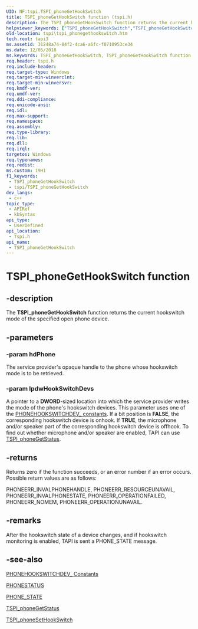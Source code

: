 ```yaml
---
UID: NF:tspi.TSPI_phoneGetHookSwitch
title: TSPI_phoneGetHookSwitch function (tspi.h)
description: The TSPI_phoneGetHookSwitch function returns the current hookswitch mode of the specified open phone device.
helpviewer_keywords: ["TSPI_phoneGetHookSwitch","TSPI_phoneGetHookSwitch function [TAPI 2.2]","_tspi_tspi_phonegethookswitch","tspi.tspi_phonegethookswitch","tspi/TSPI_phoneGetHookSwitch"]
old-location: tspi\tspi_phonegethookswitch.htm
tech.root: tapi3
ms.assetid: 31248a74-84f2-4ca6-a6fc-f8710953ce34
ms.date: 12/05/2018
ms.keywords: TSPI_phoneGetHookSwitch, TSPI_phoneGetHookSwitch function [TAPI 2.2], _tspi_tspi_phonegethookswitch, tspi.tspi_phonegethookswitch, tspi/TSPI_phoneGetHookSwitch
req.header: tspi.h
req.include-header: 
req.target-type: Windows
req.target-min-winverclnt: 
req.target-min-winversvr: 
req.kmdf-ver: 
req.umdf-ver: 
req.ddi-compliance: 
req.unicode-ansi: 
req.idl: 
req.max-support: 
req.namespace: 
req.assembly: 
req.type-library: 
req.lib: 
req.dll: 
req.irql: 
targetos: Windows
req.typenames: 
req.redist: 
ms.custom: 19H1
f1_keywords:
 - TSPI_phoneGetHookSwitch
 - tspi/TSPI_phoneGetHookSwitch
dev_langs:
 - c++
topic_type:
 - APIRef
 - kbSyntax
api_type:
 - UserDefined
api_location:
 - Tspi.h
api_name:
 - TSPI_phoneGetHookSwitch
---
```


# TSPI_phoneGetHookSwitch function


## -description

The 
<b>TSPI_phoneGetHookSwitch</b> function returns the current hookswitch mode of the specified open phone device.

## -parameters

### -param hdPhone

The service provider's opaque handle to the phone whose hookswitch mode is to be retrieved.

### -param lpdwHookSwitchDevs

A pointer to a <b>DWORD</b>-sized location into which the service provider writes the mode of the phone's hookswitch devices. This parameter uses one of the 
<a href="https://docs.microsoft.com/windows/desktop/Tapi/phonehookswitchdev--constants">PHONEHOOKSWITCHDEV_ constants</a>. If a bit position is <b>FALSE</b>, the corresponding hookswitch device is onhook. If <b>TRUE</b>, the microphone and/or speaker part of the corresponding hookswitch device is offhook. To find out whether microphone and/or speaker are enabled, TAPI can use 
<a href="https://docs.microsoft.com/windows/desktop/api/tspi/nf-tspi-tspi_phonegetstatus">TSPI_phoneGetStatus</a>.

## -returns

Returns zero if the function succeeds, or an error number if an error occurs. Possible return values are as follows:

PHONEERR_INVALPHONEHANDLE, PHONEERR_RESOURCEUNAVAIL, PHONEERR_INVALPHONESTATE, PHONEERR_OPERATIONFAILED, PHONEERR_NOMEM, PHONEERR_OPERATIONUNAVAIL.

## -remarks

After the hookswitch state of a device changes, and if hookswitch monitoring is enabled, TAPI is sent a PHONE_STATE message.

## -see-also

<a href="https://docs.microsoft.com/windows/desktop/Tapi/phonehookswitchdev--constants">PHONEHOOKSWITCHDEV_ Constants</a>



<a href="https://docs.microsoft.com/windows/desktop/api/tapi/ns-tapi-phonestatus">PHONESTATUS</a>



<a href="https://docs.microsoft.com/previous-versions/windows/desktop/legacy/ms725262(v=vs.85)">PHONE_STATE</a>



<a href="https://docs.microsoft.com/windows/desktop/api/tspi/nf-tspi-tspi_phonegetstatus">TSPI_phoneGetStatus</a>



<a href="https://docs.microsoft.com/windows/desktop/api/tspi/nf-tspi-tspi_phonesethookswitch">TSPI_phoneSetHookSwitch</a>

